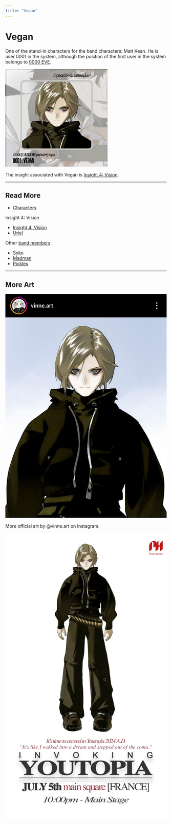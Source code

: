 ```yaml
---
title: "Vegan"
---
```

# Vegan

One of the stand-in characters for the band characters: Matt Kean. He is user 0001 in the system, 
although the position of the first user in the system belongs to [0000 EVE](eve).

![img.png](../../Resources/characters/vegan/img.png)

The insight associated with Vegan is [Insight 4: Vision](../lore/insight4-vision).

***

## Read More

- [Characters](characters)

Insight 4: Vision

- [Insight 4: Vision](../lore/insight4-vision)
- [Uriel](uriel)

Other [band members](characters#band-members):

- [Syko](syko)
- [Madman](madman)
- [Pickles](pickles)

***

## More Art

![Pickles by vinne.art, original artist](../../Resources/characters/vegan/vegan_art.jpg)

More official art by @vinne.art on Instagram.

![Official tour poster](../../Resources/characters/vegan/poster.jpg)